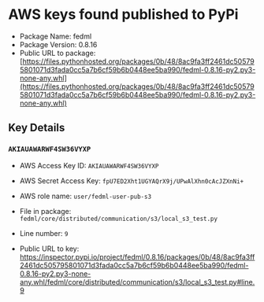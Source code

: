 # AWS keys found published to PyPi

* Package Name: fedml
* Package Version: 0.8.16
* Public URL to package: [https://files.pythonhosted.org/packages/0b/48/8ac9fa3ff2461dc505795801071d3fada0cc5a7b6cf59b6b0448ee5ba990/fedml-0.8.16-py2.py3-none-any.whl](https://files.pythonhosted.org/packages/0b/48/8ac9fa3ff2461dc505795801071d3fada0cc5a7b6cf59b6b0448ee5ba990/fedml-0.8.16-py2.py3-none-any.whl)

## Key Details

### `AKIAUAWARWF4SW36VYXP`

* AWS Access Key ID: `AKIAUAWARWF4SW36VYXP`
* AWS Secret Access Key: `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` 
* AWS role name: `user/fedml-user-pub-s3`
* File in package: `fedml/core/distributed/communication/s3/local_s3_test.py`
* Line number: `9`

* Public URL to key: https://inspector.pypi.io/project/fedml/0.8.16/packages/0b/48/8ac9fa3ff2461dc505795801071d3fada0cc5a7b6cf59b6b0448ee5ba990/fedml-0.8.16-py2.py3-none-any.whl/fedml/core/distributed/communication/s3/local_s3_test.py#line.9


